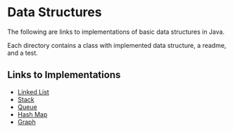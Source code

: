 # Data Structures

The following are links to implementations of basic data structures in Java.

Each directory contains a class with implemented data structure, a readme, and a test.

## Links to Implementations

* [Linked List](https://github.com/BrookeHeck/java-challenges/tree/main/src/dataStructures/linkedlist)
* [Stack](https://github.com/BrookeHeck/java-challenges/tree/main/src/dataStructures/stack)
* [Queue](https://github.com/BrookeHeck/java-challenges/tree/main/src/dataStructures/queue)
* [Hash Map](https://github.com/BrookeHeck/java-challenges/tree/main/src/dataStructures/hashmap)
* [Graph](https://github.com/BrookeHeck/java-challenges/tree/main/src/dataStructures/graph)
